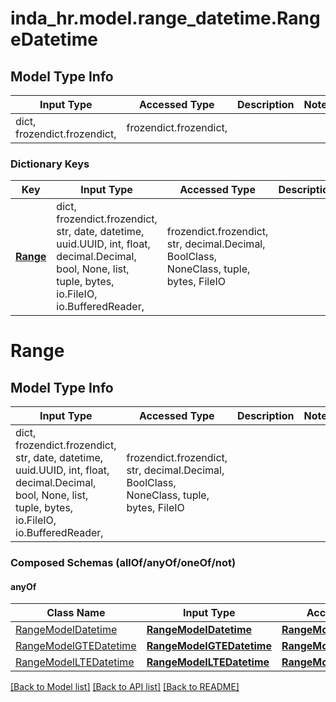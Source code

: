 # inda_hr.model.range_datetime.RangeDatetime

## Model Type Info
Input Type | Accessed Type | Description | Notes
------------ | ------------- | ------------- | -------------
dict, frozendict.frozendict,  | frozendict.frozendict,  |  | 

### Dictionary Keys
Key | Input Type | Accessed Type | Description | Notes
------------ | ------------- | ------------- | ------------- | -------------
**[Range](#Range)** | dict, frozendict.frozendict, str, date, datetime, uuid.UUID, int, float, decimal.Decimal, bool, None, list, tuple, bytes, io.FileIO, io.BufferedReader,  | frozendict.frozendict, str, decimal.Decimal, BoolClass, NoneClass, tuple, bytes, FileIO |  | 

# Range

## Model Type Info
Input Type | Accessed Type | Description | Notes
------------ | ------------- | ------------- | -------------
dict, frozendict.frozendict, str, date, datetime, uuid.UUID, int, float, decimal.Decimal, bool, None, list, tuple, bytes, io.FileIO, io.BufferedReader,  | frozendict.frozendict, str, decimal.Decimal, BoolClass, NoneClass, tuple, bytes, FileIO |  | 

### Composed Schemas (allOf/anyOf/oneOf/not)
#### anyOf
Class Name | Input Type | Accessed Type | Description | Notes
------------- | ------------- | ------------- | ------------- | -------------
[RangeModelDatetime](RangeModelDatetime.md) | [**RangeModelDatetime**](RangeModelDatetime.md) | [**RangeModelDatetime**](RangeModelDatetime.md) |  | 
[RangeModelGTEDatetime](RangeModelGTEDatetime.md) | [**RangeModelGTEDatetime**](RangeModelGTEDatetime.md) | [**RangeModelGTEDatetime**](RangeModelGTEDatetime.md) |  | 
[RangeModelLTEDatetime](RangeModelLTEDatetime.md) | [**RangeModelLTEDatetime**](RangeModelLTEDatetime.md) | [**RangeModelLTEDatetime**](RangeModelLTEDatetime.md) |  | 

[[Back to Model list]](../../README.md#documentation-for-models) [[Back to API list]](../../README.md#documentation-for-api-endpoints) [[Back to README]](../../README.md)

